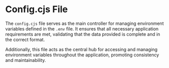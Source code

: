 <!DOCTYPE html>
<html lang="en">
<head>
    <meta charset="UTF-8">
    <meta name="viewport" content="width=device-width, initial-scale=1.0">
</head>
<body>
    <div class="container">
        <h1>Config.cjs File</h1>
        <p>
            The <code>config.cjs</code> file serves as the main controller for managing environment variables defined in the 
            <code>.env</code> file. It ensures that all necessary application requirements are met, validating that the data 
            provided is complete and in the correct format.
        </p>
        <p>
            Additionally, this file acts as the central hub for accessing and managing environment variables throughout the 
            application, promoting consistency and maintainability.
        </p>
    </div>
</body>
</html>
